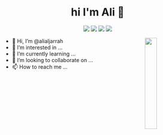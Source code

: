 <h1 align="center"> hi I'm Ali 👋 </h1>
<p align="center">
  <a href="https://twitter.com/Ali86Jarrah" target="_blank"><img src="https://img.shields.io/badge/twitter-%231FA1F1?style=flat&logo=twitter&logoColor=white" /></a>
   <a href="https://www.linkedin.com/in/ali-jarrah-25433768/" target="_blank"><img src="https://img.shields.io/badge/linkedin-%230177B5?style=flat&logo=linkedin&logoColor=white" /></a>
   <a href="https://www.instagram.com/alijarrah7/" target="_blank"><img src="https://img.shields.io/badge/instagram-%23E4415F?style=flat&logo=instagram&logoColor=white" /></a>
   <a href="https://www.facebook.com/ali.aljrrah/" target="_blank"><img src="https://img.shields.io/badge/facebook-%231298f6?style=flat&logo=facebook&logoColor=white" /></a>
  </p>
  
  <img src="https://github.com/alialjarrah/ali/blob/main/img/profile-img.png" align="right" width="25%" />
  
- 👋 Hi, I’m @alialjarrah
- 👀 I’m interested in ...
- 🌱 I’m currently learning ...
- 💞️ I’m looking to collaborate on ...
- 📫 How to reach me ...

<!---
alialjarrah/alialjarrah is a ✨ special ✨ repository because its `README.md` (this file) appears on your GitHub profile.
You can click the Preview link to take a look at your changes.
--->
